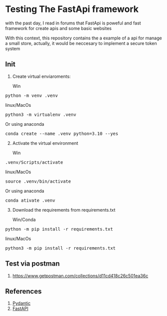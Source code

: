 # Testing The FastApi framework

with the past day, I read in forums that FastApi is poweful and fast framework for create apis and some basic websites

With this context, this repository contains the a example of a api  for manage a small store, actually, it  would be neccesary to implement a secure token system

## Init
1. Create virtual enviaroments:

    Win
 <pre>python -m venv .venv</pre>
 linux/MacOs
 <pre>python3 -m virtualenv .venv</pre>
Or using anaconda 
 <pre>conda create --name .venv python=3.10 --yes</pre>

2. Activate the virtual environment

    Win
 <pre>.venv/Scripts/activate</pre>
 linux/MacOs
 <pre>source .venv/bin/activate</pre>
Or using anaconda 
 <pre>conda ativate .venv</pre>

3. Download the requirements  from requirements.txt


    Win/Conda
 <pre>python -m pip install -r requirements.txt</pre>
 linux/MacOs
 <pre>python3 -m pip install -r requirements.txt</pre>


## Test via postman

1. https://www.getpostman.com/collections/d11cd418c26c501ea36c

## References
1. [Pydantic](https://pydantic-docs.helpmanual.io/usage/models/)
2. [FastAPI](https://fastapi.tiangolo.com/features/)